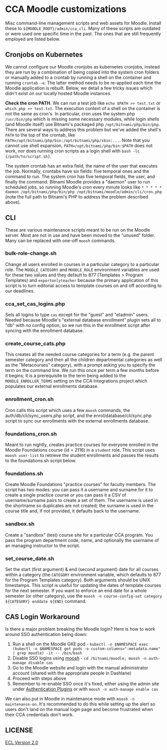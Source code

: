 # CCA Moodle customizations

Misc command-line management scripts and web assets for Moodle. Install these to `${MOODLE_ROOT}/admin/cca_cli`. Many of these scripts are outdated or were used one specific time in the past. The ones that are still frequently employed are listed below.

## Cronjobs on Kubernetes

We cannot configure our Moodle cronjobs as kubernetes cronjobs, instead they are run by a combination of being copied into the system cron folders or manually added to a crontab by running a shell on the container and running `crontab -e`. The latter method needs to be re-applied each time the Moodle application is rebuilt. Below, we detail a few tricky issues which didn't exist on our locally hosted Moodle instances.

**Check the cron PATH**. We can run a test job like `echo $PATH >> test.txt` or `which php >> test.txt`. The execution context of a shell on the container is not the same as cron's. In particular, cron uses the system php `/usr/bin/php` which is missing some necessary modules, while login shells (and Moodle itself) use Bitnami's packaged php `/opt/bitnami/php/bin/php`. There are several ways to address this problem but we've added the shell's `PATH` to the top of the crontab, like `PATH=/opt/bitnami/php/bin:/opt/bitnami/php/sbin:...`. Note that you cannot use shell expansion, `PATH=/opt/bitnami/php/bin:$PATH` does not work, nor does running cron scripts as a login shell with `bash -lc {/path/to/script.sh}`.

The system crontab has an extra field, the name of the user that executes the job. Normally, crontabs have six fields: five temporal ones and the command to run. The system cron has five temporal fields, the user, and finally the command. Bitnami Moodle provides a "daemon" user to run scheduled jobs, so running Moodle's cron every minute looks like `* * * * * daemon /opt/bitnami/php/bin/php /opt/bitnami/moodle/admin/cli/cron.php` (note the full path to Bitnami's PHP to address the problem described above).

## CLI

These are various maintenance scripts meant to be run on the Moodle server. Most are not in use and have been moved to the "unused" folder. Many can be replaced with one-off `moosh` commands.

### bulk-role-change.sh

Change all users enrolled in courses in a particular category to a particular role. The `MOODLE_CATEGORY` and `MOODLE_ROLE` environment variables are used for these two values and they default to 877 (Templates > Program Templates) and `exportonlyteacher` because the primary application of this script is to turn editorial access to template courses on and off according to our deadlines.

### cca_set_cas_logins.php

Sets all logins to type `cas` except for the "guest" and "etadmin" users. Needed because Moodle's "external database enrollment" plugin sets all to "db" with no config option, so we run this in the enrollment script after syncing with the enrollment database.

### create_course_cats.php

This creates all the needed course categories for a term (e.g. the parent semester category and then all the children departmental categories as well as the "Metacourses" category), with a prompt asking you to specify the term on the command line. We run this once per term a few months before it begins; it is a prerequisite to the term being added to the `MOODLE_ENROLLER_TERMS` setting on the CCA Integrations project which populates our external enrollments database.

### enrollment_cron.sh

Cron calls this script which uses a few `moosh` commands, the auth/db/cli/sync_users.php script, and the enrol/database/cli/sync.php script to sync our enrollments with the external enrollments database.

### foundations_cron.sh

Meant to run nightly, creates practice courses for everyone enrolled in the Moodle Foundations course (id = 2116) in a `student` role. This script uses `moosh user-list` to retrieve the student enrollments and passes the results to the foundations.sh script below.

### foundations.sh

Create Moodle Foundations "practice courses" for faculty members. The script has two modes: you can pass it a username and surname for it to create a single practice course or you can pass it a CSV of username/surname pairs to create a set of them. The username is used in the shortname so duplicates are not created; the surname is used in the course title and, if not provided, it defaults back to the username.

### sandbox.sh

Create a "sandbox" (test) course site for a particular CCA program. You pass the program department code, name, and optionally the username of an managing instructor to the script.

### set_course_date.sh

Set the start (first argument) & end (second argument) date for all courses within a category (the `CATEGORY` environment variable, which defaults to 877 for the Program Templates category). Both arguments should be UNIX timestamps. This script is useful for updating the dates of template courses for the next semester. If you want to enforce an end date for a whole semester (or other category), use the `moosh -n course-config-set category ${CATEGORY} enddate ${END}` command.

## CAS Login Workaround

Is there a major problem breaking the Moodle login? Here is how to work around SSO authentication being down:

1. Run a shell on the Moodle GKE pod - `kubectl -n $NAMESPACE exec (kubectl -n $NAMESPACE get pods -o custom-columns=":metadata.name" | grep moodle) -it -- /bin/bash`
2. Disable SSO logins using [moosh](https://moosh-online.com/commands/) - `cd /bitnami/moodle; moosh -n auth-manage disable cas`
3. Go to the Moodle website and login with the manual administrator account (shared with the appropriate people in Dashlane)
4. Proceed with steps above
5. Remember to re-enable SSO once it's fixed, either using the admin site under [Authentication Plugins](https://moodle.cca.edu/admin/category.php?category=authsettings) or with `moosh -n auth-manage enable cas`

We can also put in Moodle in maintenance mode with `moosh -n maintenance-on`. It's recommended to do this while setting up the alert so users don't land on the manual login page and become frustrated when their CCA credentials don't work.

## LICENSE

[ECL Version 2.0](https://opensource.org/licenses/ECL-2.0)
